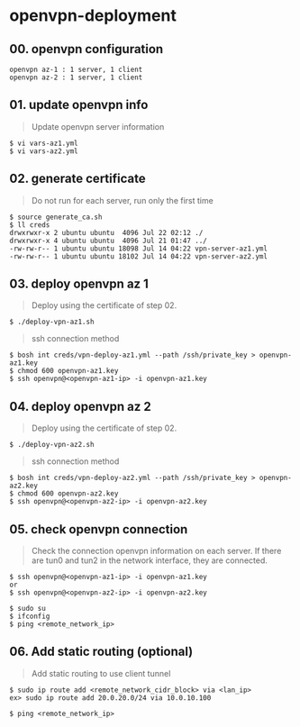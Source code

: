 # openvpn-deployment


## 00. openvpn configuration 
```
openvpn az-1 : 1 server, 1 client
openvpn az-2 : 1 server, 1 client
```

## 01. update openvpn info
> Update openvpn server information
``` 
$ vi vars-az1.yml
$ vi vars-az2.yml
``` 

## 02. generate certificate
> Do not run for each server, run only the first time
``` 
$ source generate_ca.sh
$ ll creds
drwxrwxr-x 2 ubuntu ubuntu  4096 Jul 22 02:12 ./
drwxrwxr-x 4 ubuntu ubuntu  4096 Jul 21 01:47 ../
-rw-rw-r-- 1 ubuntu ubuntu 18098 Jul 14 04:22 vpn-server-az1.yml
-rw-rw-r-- 1 ubuntu ubuntu 18102 Jul 14 04:22 vpn-server-az2.yml
```

## 03. deploy openvpn az 1
> Deploy using the certificate of step 02. 
``` 
$ ./deploy-vpn-az1.sh
```

> ssh connection method
``` 
$ bosh int creds/vpn-deploy-az1.yml --path /ssh/private_key > openvpn-az1.key 
$ chmod 600 openvpn-az1.key
$ ssh openvpn@<openvpn-az1-ip> -i openvpn-az1.key
```

## 04. deploy openvpn az 2
> Deploy using the certificate of step 02. 
``` 
$ ./deploy-vpn-az2.sh
```

> ssh connection method
``` 
$ bosh int creds/vpn-deploy-az2.yml --path /ssh/private_key > openvpn-az2.key 
$ chmod 600 openvpn-az2.key
$ ssh openvpn@<openvpn-az2-ip> -i openvpn-az2.key
```

## 05. check openvpn connection
> Check the connection openvpn information on each server. 
If there are tun0 and tun2 in the network interface, they are connected.
```
$ ssh openvpn@<openvpn-az1-ip> -i openvpn-az1.key 
or 
$ ssh openvpn@<openvpn-az2-ip> -i openvpn-az2.key 

$ sudo su
$ ifconfig 
$ ping <remote_network_ip>
``` 

## 06. Add static routing (optional)
> Add static routing to use client tunnel
```
$ sudo ip route add <remote_network_cidr_block> via <lan_ip>
ex> sudo ip route add 20.0.20.0/24 via 10.0.10.100

$ ping <remote_network_ip>
```

